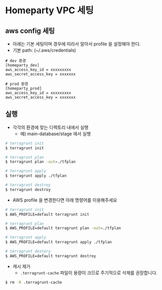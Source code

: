 # Homeparty VPC 세팅

## aws config 세팅
* 아래는 기본 세팅이며 경우에 띠라서 알아서 profile 을 설정해야 한다.
* 기본 path: (~/.aws/credentials)

```
# dev 환경
[homeparty_dev]
aws_access_key_id = xxxxxxxxx
aws_secret_access_key = xxxxxxx

# prod 환경
[homeparty_prod]
aws_access_key_id = xxxxxxxxx
aws_secret_access_key = xxxxxxx
```

## 실행
* 각각의 환경에 맞는 디렉토리 내에서 실행
  * 예) main-database/stage 에서 실행

```sh
# terragrunt init
$ terragrunt init

# terragrunt plan
$ terragrunt plan -out=./tfplan

# terragrunt apply
$ terragrunt apply ./tfplan

# terragrunt destroy
$ terragrunt destroy
```

* AWS profile 을 변경한다면 아래 명령어를 이용해주세요

```sh
# terragrunt init
$ AWS_PROFILE=default terragrunt init

# terragrunt plan
$ AWS_PROFILE=default terragrunt plan -out=./tfplan

# terragrunt apply
$ AWS_PROFILE=default terragrunt apply ./tfplan

# terragrunt destory
$ AWS_PROFILE=default terragrunt destroy
```

* 캐시 제거
  * `.terragrunt-cache` 파일이 용량이 크므로 주기적으로 삭제를 권장합니다.
```bash
$ rm -R .terragrunt-cache
```